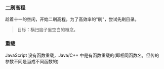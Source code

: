 ### 二刷高程

趁着十一的空闲，开始二刷高程。为了高效率的"刷"，尝试先刷目录。

> 目标：横扫脑子里空白的概念。

### 重载

JavaScript 没有函数重载，Java/C++ 中是有函数重载的(即相同函数名，但传的参数不同是当成不同函数的)
